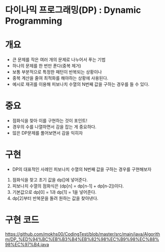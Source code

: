 # 다이나믹 프로그래밍(DP) : Dynamic Programming

# 개요
- 큰 문제를 작은 여러 개의 문제로 나누어서 푸는 기법
- 하나의 문제를 한 번만 푼다(중복 제거)
- 보통 부분적으로 특정한 패턴이 반복되는 상황이나
- 중복 계산을 줄여 최적화를 해야하는 상황에 사용된다.
- 예시로 재귀를 이용해 피보나치 수열의 N번째 값을 구하는 경우를 들 수 있다.

# 중요
- 점화식을 찾아 이를 구현하는 것이 포인트!
- 경우의 수를 나열하면서 감을 잡는 게 중요하다.
- 많은 DP문제를 풀어보면서 감을 익히자



# 구현

- DP의 대표적인 사례인 피보나치 수열의 N번째 값을 구하는 경우를 구현해보자

1. 점화식을 찾고 초기 값을 dp[]에 넣어준다.
2. 피보나치 수열의 점화식은 (dp[n] = dp[n-1] + dp[n-2])이다.
3. 기본값으로 dp[0] = 1과 dp[1] = 1을 넣어준다.
4. dp[2]부터 반복문을 돌려 원하는 값을 찾아낸다.

# 구현 코드

https://github.com/mokhs00/CodingTest/blob/master/src/main/java/Algorithm/DP_%ED%94%BC%EB%B3%B4%EB%82%98%EC%B9%98%EC%88%98%EC%97%B4.java